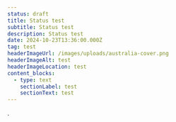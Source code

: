 ```yaml
---
status: draft
title: Status test
subtitle: Status test
description: Status test
date: 2024-10-23T13:36:00.000Z
tag: test
headerImageUrl: /images/uploads/australia-cover.png
headerImageAlt: test
headerImageLocation: test
content_blocks:
  - type: text
    sectionLabel: test
    sectionText: test
---
```

.
